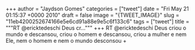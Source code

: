 
+++
author = "Jaydson Gomes"
categories = ["tweet"]
date = "Fri May 21 01:15:37 +0000 2010"
draft = false
image = "{TWEET_IMAGE}"
slug = "11eb4200252674166e5e6cd91a88e9e5c6f133c6"
tags = ["tweet"]
title = """RT @ericktedeschi Deus cr..."""
+++
RT @ericktedeschi Deus criou o mundo e descansou, criou o homem e descansou, criou a mulher e nem Ele, nem o homem e nem o mundo desconsou +
